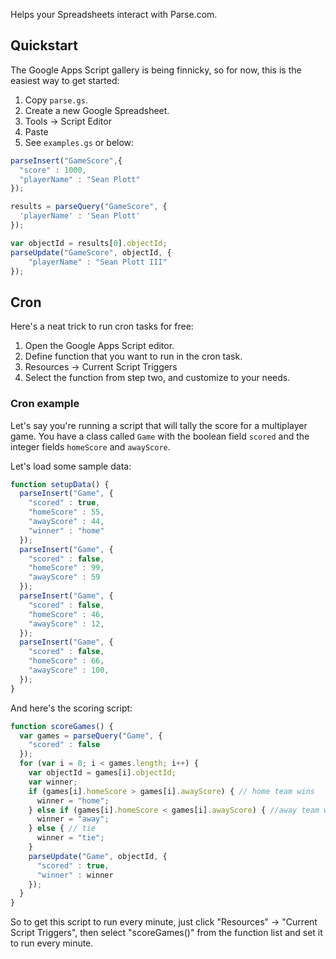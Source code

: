Helps your Spreadsheets interact with Parse.com.

## Quickstart

The Google Apps Script gallery is being finnicky, so for now, this is the easiest way to get started:

1. Copy `parse.gs`.
2. Create a new Google Spreadsheet.
3. Tools -> Script Editor
4. Paste
5. See `examples.gs` or below:

```javascript
parseInsert("GameScore",{
  "score" : 1000,
  "playerName" : "Sean Plott"
});

results = parseQuery("GameScore", {
  'playerName' : 'Sean Plott'
});

var objectId = results[0].objectId;
parseUpdate("GameScore", objectId, {
	"playerName" : "Sean Plott III"
});
```

## Cron

Here's a neat trick to run cron tasks for free:

1. Open the Google Apps Script editor.
2. Define function that you want to run in the cron task.
3. Resources -> Current Script Triggers
4. Select the function from step two, and customize to your needs.

### Cron example

Let's say you're running a script that will tally the score for a multiplayer game. You have a class called `Game` with the boolean field `scored` and the integer fields `homeScore` and `awayScore`.

Let's load some sample data:

```javascript
function setupData() {
  parseInsert("Game", {
    "scored" : true,
    "homeScore" : 55,
    "awayScore" : 44,
    "winner" : "home"
  });
  parseInsert("Game", {
    "scored" : false,
    "homeScore" : 99,
    "awayScore" : 59
  });
  parseInsert("Game", {
    "scored" : false,
    "homeScore" : 46,
    "awayScore" : 12,
  });
  parseInsert("Game", {
    "scored" : false,
    "homeScore" : 66,
    "awayScore" : 100,
  });
}
```

And here's the scoring script:

```javascript
function scoreGames() {
  var games = parseQuery("Game", {
    "scored" : false
  });
  for (var i = 0; i < games.length; i++) {
    var objectId = games[i].objectId;
    var winner;
    if (games[i].homeScore > games[i].awayScore) { // home team wins
      winner = "home";
    } else if (games[i].homeScore < games[i].awayScore) { //away team wins
      winner = "away";
    } else { // tie
      winner = "tie";
    }
    parseUpdate("Game", objectId, {
      "scored" : true,
      "winner" : winner
    });
  }
}
```

So to get this script to run every minute, just click "Resources" -> "Current Script Triggers", then select "scoreGames()" from the function list and set it to run every minute.